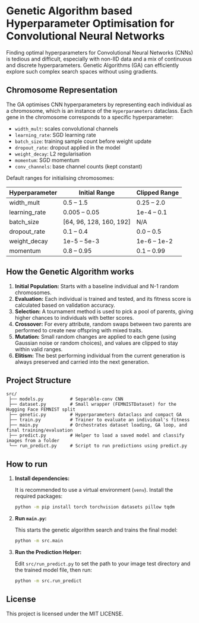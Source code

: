 # Genetic Algorithm based Hyperparameter Optimisation for Convolutional Neural Networks

Finding optimal hyperparameters for Convolutional Neural Networks (CNNs) is tedious and difficult, especially with non-IID data and a mix of continuous and discrete hyperparameters. Genetic Algorithms (GA) can efficiently explore such complex search spaces without using gradients.


## Chromosome Representation

The GA optimises CNN hyperparameters by representing each individual as a chromosome, which is an instance of the `Hyperparameters` dataclass. Each gene in the chromosome corresponds to a specific hyperparameter:

- `width_mult`: scales convolutional channels
- `learning_rate`: SGD learning rate
- `batch_size`: training sample count before weight update
- `dropout_rate`: dropout applied in the model
- `weight_decay`: L2 regularisation
- `momentum`: SGD momentum
- `conv_channels`: base channel counts (kept constant)

Default ranges for initialising chromosomes:

| Hyperparameter | Initial Range   |  Clipped Range   |
|----------------|-----------------|------------------|
| width_mult     | 0.5 – 1.5       | 0.25 – 2.0       |
| learning_rate  | 0.005 – 0.05    | 1e-4 – 0.1       |
| batch_size     | [64, 96, 128, 160, 192] | N/A      |
| dropout_rate   | 0.1 – 0.4       | 0.0 – 0.5        |
| weight_decay   | 1e-5 – 5e-3     | 1e-6 – 1e-2      |
| momentum       | 0.8 – 0.95      | 0.1 – 0.99       |


## How the Genetic Algorithm works

1. **Initial Population:** Starts with a baseline individual and N-1 random chromosomes.
2. **Evaluation:** Each individual is trained and tested, and its fitness score is calculated based on validation accuracy.
3. **Selection:** A tournament method is used to pick a pool of parents, giving higher chances to individuals with better scores.
4. **Crossover:** For every attribute, random swaps between two parents are performed to create new offspring with mixed traits.
5. **Mutation:** Small random changes are applied to each gene (using Gaussian noise or random choices), and values are clipped to stay within valid ranges.
6. **Elitism:** The best performing individual from the current generation is always preserved and carried into the next generation.

## Project Structure
```
src/
 ├── models.py          # Separable-conv CNN
 ├── dataset.py         # Small wrapper (FEMNISTDataset) for the Hugging Face FEMNIST split
 ├── genetic.py         # Hyperparameters dataclass and compact GA 
 ├── train.py           # Trainer to evaluate an individual's fitness
 ├── main.py            # Orchestrates dataset loading, GA loop, and final training/evaluation
 ├── predict.py         # Helper to load a saved model and classify images from a folder
 └── run_predict.py     # Script to run predictions using predict.py
```


## How to run

1. **Install dependencies:**
   
   It is recommended to use a virtual environment (`venv`). Install the required packages:

   ```bash
   python -m pip install torch torchvision datasets pillow tqdm
   ```

2. **Run `main.py`:**

   This starts the genetic algorithm search and trains the final model:

   ```bash
   python -m src.main
   ```

3. **Run the Prediction Helper:**
    
   Edit `src/run_predict.py` to set the path to your image test directory and the trained model file, then run:

   ```bash
   python -m src.run_predict
   ```

## License

This project is licensed under the MIT LICENSE.